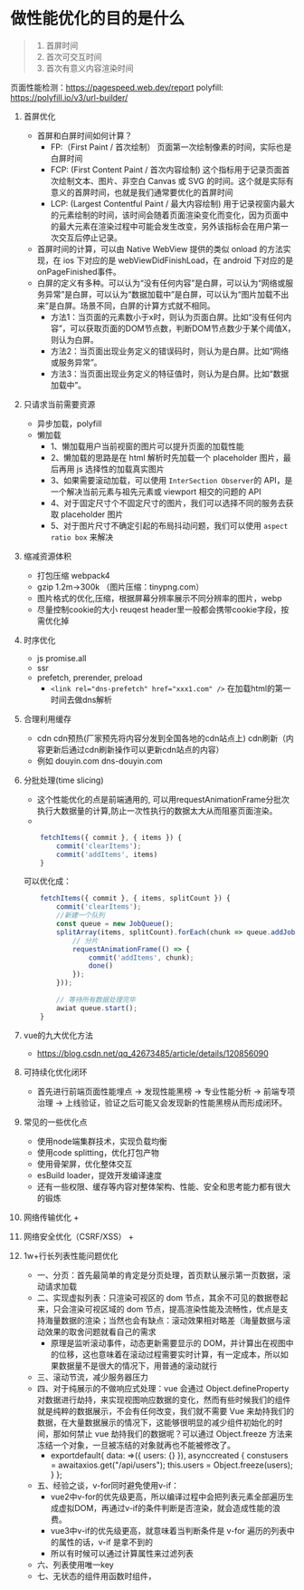 # 做性能优化的目的是什么
> 1. 首屏时间
> 2. 首次可交互时间
> 3. 首次有意义内容渲染时间

页面性能检测：https://pagespeed.web.dev/report
polyfill: https://polyfill.io/v3/url-builder/

1. 首屏优化
    + 首屏和白屏时间如何计算？
        - FP:（First Paint / 首次绘制） 页面第一次绘制像素的时间，实际也是白屏时间
        - FCP: (First Content Paint / 首次内容绘制) 这个指标用于记录页面首次绘制文本、图片、非空白 Canvas 或 SVG 的时间。这个就是实际有意义的首屏时间，也就是我们通常要优化的首屏时间
        - LCP: (Largest Contentful Paint / 最大内容绘制) 用于记录视窗内最大的元素绘制的时间，该时间会随着页面渲染变化而变化，因为页面中的最大元素在渲染过程中可能会发生改变，另外该指标会在用户第一次交互后停止记录。
    + 首屏时间的计算，可以由 Native WebView 提供的类似 onload 的方法实现，在 ios 下对应的是 webViewDidFinishLoad，在 android 下对应的是onPageFinished事件。
    + 白屏的定义有多种。可以认为“没有任何内容”是白屏，可以认为“网络或服务异常”是白屏，可以认为“数据加载中”是白屏，可以认为“图片加载不出来”是白屏。场景不同，白屏的计算方式就不相同。
        - 方法1：当页面的元素数小于x时，则认为页面白屏。比如“没有任何内容”，可以获取页面的DOM节点数，判断DOM节点数少于某个阈值X，则认为白屏。
        - 方法2：当页面出现业务定义的错误码时，则认为是白屏。比如“网络或服务异常”。
        - 方法3：当页面出现业务定义的特征值时，则认为是白屏。比如“数据加载中”。

2. 只请求当前需要资源
    + 异步加载，polyfill
    + 懒加载
        - 1、懒加载用户当前视窗的图片可以提升页面的加载性能
        - 2、懒加载的思路是在 html 解析时先加载一个 placeholder 图片，最后再用 js 选择性的加载真实图片
        - 3、如果需要滚动加载，可以使用 `InterSection Observer`的 API，是一个解决当前元素与祖先元素或 viewport 相交的问题的 API
        - 4、对于固定尺寸个不固定尺寸的图片，我们可以选择不同的服务去获取 placeholder 图片
        - 5、对于图片尺寸不确定引起的布局抖动问题，我们可以使用 `aspect ratio box` 来解决

3. 缩减资源体积
    + 打包压缩 webpack4
    + gzip 1.2m->300k （图片压缩：tinypng.com）
    + 图片格式的优化,压缩，根据屏幕分辨率展示不同分辨率的图片，webp
    + 尽量控制cookie的大小 reuqest header里一般都会携带cookie字段，按需优化掉

4. 时序优化
    + js promise.all
    + ssr
    + prefetch, prerender, preload
        - `<link rel="dns-prefetch" href="xxx1.com" />` 在加载html的第一时间去做dns解析

5. 合理利用缓存
    + cdn cdn预热(厂家预先将内容分发到全国各地的cdn站点上) cdn刷新（内容更新后通过cdn刷新操作可以更新cdn站点的内容）
    + 例如 douyin.com dns-douyin.com

6. 分批处理(time slicing)
    + 这个性能优化的点是前端通用的, 可以用requestAnimationFrame分批次执行大数据量的计算,防止一次性执行的数据太大从而阻塞页面渲染。
    + 
    ```js
        fetchItems({ commit }, { items }) {
            commit('clearItems');
            commit('addItems', items)
        }
    ```
    可以优化成：
    ```js
        fetchItems({ commit }, { items, splitCount }) {
            commit('clearItems');
            //新建一个队列
            const queue = new JobQueue();
            splitArray(items, splitCount).forEach(chunk => queue.addJob(done => {
                // 分片
                requestAnimationFrame(() => {
                    commit('addItems', chunk);
                    done()
                });
            }));
            
            // 等待所有数据处理完毕
            awiat queue.start();
        }
    ```
7. vue的九大优化方法
    - https://blog.csdn.net/qq_42673485/article/details/120856090




3. 可持续化优化闭环
    + 首先进行前端页面性能埋点 -> 发现性能黑榜 -> 专业性能分析 -> 前端专项治理 -> 上线验证，验证之后可能又会发现新的性能黑榜从而形成闭环。

4. 常见的一些优化点
    + 使用node端集群技术，实现负载均衡
    + 使用code splitting，优化打包产物
    + 使用骨架屏，优化整体交互
    + esBuild loader，提效开发编译速度
    + 还有一些权限、缓存等内容对整体架构、性能、安全和思考能力都有很大的锻炼
5. 网络传输优化
    + 
6. 网络安全优化（CSRF/XSS）
    + 
7. 1w+行长列表性能问题优化
    + 一、分页：首先最简单的肯定是分页处理，首页默认展示第一页数据，滚动请求加载
    + 二、实现虚拟列表：只渲染可视区的 dom 节点，其余不可见的数据卷起来，只会渲染可视区域的 dom 节点，提高渲染性能及流畅性，优点是支持海量数据的渲染；当然也会有缺点：滚动效果相对略差（海量数据与滚动效果的取舍问题就看自己的需求
        - 原理是监听滚动事件，动态更新需要显示的 DOM，并计算出在视图中的位移，这也意味着在滚动过程需要实时计算，有一定成本，所以如果数据量不是很大的情况下，用普通的滚动就行
    + 三、滚动节流，减少服务器压力
    + 四、对于纯展示的不做响应式处理：vue 会通过 Object.defineProperty 对数据进行劫持，来实现视图响应数据的变化，然而有些时候我们的组件就是纯粹的数据展示，不会有任何改变，我们就不需要 Vue 来劫持我们的数据，在大量数据展示的情况下，这能够很明显的减少组件初始化的时间，那如何禁止 vue 劫持我们的数据呢？可以通过 Object.freeze 方法来冻结一个对象，一旦被冻结的对象就再也不能被修改了。
        - exportdefault{ data: =>({ users: {} }), asynccreated { constusers = awaitaxios.get("/api/users"); this.users = Object.freeze(users); } };
    + 五、经验之谈，v-for同时避免使用v-if：
        - vue2中v-for的优先级更高，所以编译过程中会把列表元素全部遍历生成虚拟DOM，再通过v-if的条件判断是否渲染，就会造成性能的浪费。
        - vue3中v-if的优先级更高，就意味着当判断条件是 v-for 遍历的列表中的属性的话，v-if 是拿不到的
        - 所以有时候可以通过计算属性来过滤列表
    + 六、列表使用唯一key
    + 七、无状态的组件用函数时组件，
